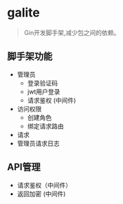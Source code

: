 # galite

> Gin开发脚手架,减少包之间的依赖。



## 脚手架功能

- 管理员
  - 登录验证码
  - jwt用户登录
  - 请求鉴权 (中间件)
- 访问权限
  - 创建角色
  - 绑定请求路由
- 请求
 - 管理员请求日志

## API管理
 - 请求鉴权（中间件）
 - 返回加密 (中间件)

